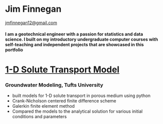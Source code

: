 # Jim Finnegan
[jmfinnegan12@gmail.com](mailto:jmfinnegan12@gmail.com?subject=GitHub%20Portfolio)

#### I am a geotechnical engineer with a passion for statistics and data science. I built on my introductory undergraduate computer courses with self-teaching and independent projects that are showcased in this portfolio


# [1-D Solute Transport Model](https://github.com/jmfinnegan12/1Dtransport)
### Groundwater Modeling, Tufts University
- built models for 1-D solute transport in porous medium using python
- Crank-Nicholson centered finite difference scheme
- Galerkin finite element method 
- Compared the models to the analytical solution for various initial conditions and parameters
